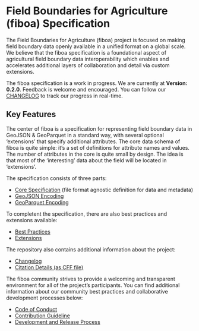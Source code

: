 # Field Boundaries for Agriculture (fiboa) Specification

The Field Boundaries for Agriculture (fiboa) project is focused on making field boundary data openly available in a unified format on a global scale. We believe that the fiboa specification is a foundational aspect of agricultural field boundary data interoperability which enables and accelerates additional layers of collaboration and detail via custom extensions.

The fiboa specification is a work in progress. We are currently at **Version: 0.2.0**. Feedback is welcome and encouraged. You can follow our [CHANGELOG](https://github.com/fiboa/specification/blob/main/CHANGELOG.md) to track our progress in real-time. 
 
## Key Features

The center of fiboa is a specification for representing field boundary data in GeoJSON & GeoParquet in a standard way, with several optional ‘extensions’ that specify additional attributes. The core data schema of fiboa is quite simple: it’s a set of definitions for attribute names and values. The number of attributes in the core is quite small by design. The idea is that most of the ‘interesting’ data about the field will be located in ‘extensions’. 

The specification consists of three parts:

- [Core Specification](core/README.md)
  (file format agnostic definition for data and metadata)
- [GeoJSON Encoding](geojson/README.md)
- [GeoParquet Encoding](geoparquet/README.md)

To completent the specification, there are also best practices and extensions available:

- [Best Practices](best-practices/README.md)
- [Extensions](https://github.com/fiboa/extensions/)

The repository also contains additional information about the project:

- [Changelog](CHANGELOG.md)
- [Citation Details (as CFF file)](CITATION.cff)

The fiboa community strives to provide a welcoming and transparent environment for all of the project’s participants. You can find additional information about our community best practices and collaborative development processes below:
  
- [Code of Conduct](CODE_OF_CONDUCT.md)
- [Contribution Guideline](CONTRIBUTING.md)
- [Development and Release Process](process.md)
